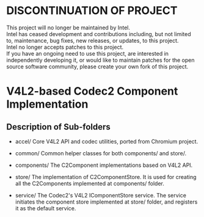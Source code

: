 # DISCONTINUATION OF PROJECT #  
This project will no longer be maintained by Intel.  
Intel has ceased development and contributions including, but not limited to, maintenance, bug fixes, new releases, or updates, to this project.  
Intel no longer accepts patches to this project.  
 If you have an ongoing need to use this project, are interested in independently developing it, or would like to maintain patches for the open source software community, please create your own fork of this project.  
  
# V4L2-based Codec2 Component Implementation

## Description of Sub-folders

* accel/
Core V4L2 API and codec utilities, ported from Chromium project.

* common/
Common helper classes for both components/ and store/.

* components/
The C2Component implementations based on V4L2 API.

* store/
The implementation of C2ComponentStore. It is used for creating all the
C2Components implemented at components/ folder.

* service/
The Codec2's V4L2 IComponentStore service. The service initiates the component
store implemented at store/ folder, and registers it as the default service.
